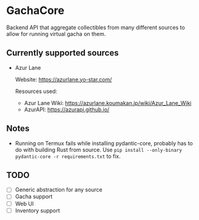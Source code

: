 # GachaCore

Backend API that aggregate collectibles from many different sources to allow for running virtual gacha on them.

## Currently supported sources

- Azur Lane

  Website: https://azurlane.yo-star.com/

  Resources used:
  - Azur Lane Wiki: https://azurlane.koumakan.jp/wiki/Azur_Lane_Wiki
  - AzurAPI: https://azurapi.github.io/

## Notes

- Running on Termux fails while installing pydantic-core, probably has to do
  with building Rust from source. Use `pip install --only-binary pydantic-core
  -r requirements.txt` to fix.

## TODO

- [ ] Generic abstraction for any source
- [ ] Gacha support
- [ ] Web UI
- [ ] Inventory support
